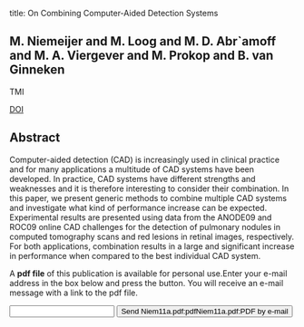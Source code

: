 title: On Combining Computer-Aided Detection Systems

## M. Niemeijer and M. Loog and M. D. Abr`amoff and M. A. Viergever and M. Prokop and B. van Ginneken
TMI

<a href="https://doi.org/10.1109/TMI.2010.2072789">DOI</a>

## Abstract
Computer-aided detection (CAD) is increasingly used in clinical practice and for many applications a multitude of CAD systems have been developed. In practice, CAD systems have different strengths and weaknesses and it is therefore interesting to consider their combination. In this paper, we present generic methods to combine multiple CAD systems and investigate what kind of performance increase can be expected. Experimental results are presented using data from the ANODE09 and ROC09 online CAD challenges for the detection of pulmonary nodules in computed tomography scans and red lesions in retinal images, respectively. For both applications, combination results in a large and significant increase in performance when compared to the best individual CAD system.

A <b>pdf file</b> of this publication is available for personal use.Enter your e-mail address in the box below and press the button. You will receive an e-mail message with a link to the pdf file.
<form action="sender.php">  <input type="text" name="email">  <input type="submit" value="Send Niem11a.pdf:pdfNiem11a.pdf:PDF by e-mail"></form>